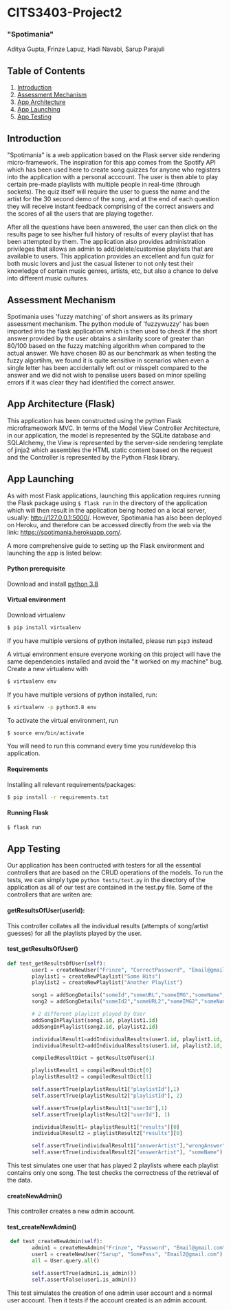 # CITS3403-Project2
### "Spotimania"
Aditya Gupta, Frinze Lapuz, Hadi Navabi, Sarup Parajuli

## Table of Contents
1. [Introduction](#introduction)
2. [Assessment Mechanism](#Assessment-Mechanism)
3. [App Architecture](#App-Architecture)
4. [App Launching](#App-Launching)
5. [App Testing](#App-Testing)

## Introduction 
"Spotimania" is a web application based on the Flask server side rendering micro-framework.
The inspiration for this app comes from the Spotify API which has been used here to create song quizzes for anyone who registers into the application with a personal acccount. The user is then able to play certain pre-made playlists with multiple people in real-time (through sockets). The quiz itself will require the user to guess the name and the artist for the 30 second demo of the song, and at the end of each question they will receive instant feedback comprising of the correct answers and the scores of all the users that are playing together.

After all the questions have been answered, the user can then click on the results page to see his/her full history of results of every playlist that has been attempted by them. The application also provides administration privileges that allows an admin to add/delete/customise playlists that are available to users. This application provides an excellent and fun quiz for both music lovers and just the casual listener to not only test their knowledge of certain music genres, artists, etc, but also a chance to delve into different music cultures.

## Assessment Mechanism
Spotimania uses 'fuzzy matching' of short answers as its primary assessment mechanism. The python module of 'fuzzywuzzy' has been imported into the flask application which is then used to check if the short answer provided by the user obtains a similarity score of greater than 80/100 based on the fuzzy matching algorithm when compared to the actual answer. We have chosen 80 as our benchmark as when testing the fuzzy algortihm, we found it is quite sensitive in scenarios when even a single letter has been accidentally left out or misspelt compared to the answer and we did not wish to penalise users based on minor spelling errors if it was clear they had identified the correct answer.

## App Architecture (Flask)
This application has been constructed using the python Flask microframeowork MVC. In terms of the Model View Controller Architecture, in our application, the model is represented by the SQLite database and SQLAlchemy, the View is represented by the server-side rendering template of jinja2 which assembles the HTML static content based on the request and the Controller is represented by the Python Flask library.

## App Launching
As with most Flask applications, launching this application requires running the Flask package using `$ flask run` in the directory of the application which will then result in the application being hosted on a local server, usually: http://127.0.0.1:5000/. However, Spotimania has also been deployed on Heroku, and therefore can be accessed directly from the web via the link: https://spotimania.herokuapp.com/.

A more comprehensive guide to setting up the Flask environment and launching the app is listed below:

#### Python prerequisite

Download and install [python 3.8](https://www.python.org/downloads/)

#### Virtual environment

Download virtualenv
```bash
$ pip install virtualenv
```
If you have multiple versions of python installed, please run `pip3` instead

A virtual environment ensure everyone working on this project will have the same dependencies
installed and avoid the "it worked on my machine" bug. Create a new virtualenv with
```bash
$ virtualenv env
```
If you have multiple versions of python installed, run:
```bash
$ virtualenv -p python3.8 env
```
To activate the virtual environment, run
```bash
$ source env/bin/activate
```
You will need to run this command every time you run/develop this application.

#### Requirements
Installing all relevant requirements/packages:
```bash
$ pip install -r requirements.txt
```

#### Running Flask
```bash
$ flask run
```
## App Testing
Our application has been contructed with testers for all the essential controllers that are based on the CRUD operations of the models. To run the tests, we can simply type `python tests/test.py` in the directory of the application as all of our test are contained in the test.py file. Some of the controllers that are writen are:
#### getResultsOfUser(userId):
This controller collates all the individual results (attempts of song/artist guesses) for all the playlists played by the user.
#### test_getResultsOfUser()

``` python
def test_getResultsOfUser(self):
        user1 = createNewUser("Frinze", "CorrectPassword", "Email@gmail.com")
        playlist1 = createNewPlaylist("Some Hits")
        playlist2 = createNewPlaylist("Another Playlist")

        song1 = addSongDetails("someId","someURL","someIMG","someName","someArtist","someAlbum")
        song2 = addSongDetails("someId2","someURL2","someIMG2","someName2","someArtist2","someAlbum2")

        # 2 different playlist played by User
        addSongInPlaylist(song1.id, playlist1.id)
        addSongInPlaylist(song2.id, playlist2.id)

        individualResult1=addIndividualResults(user1.id, playlist1.id, song1.id, "wrongAnswer", "wrongAnswer", False, False)
        individualResult2=addIndividualResults(user1.id, playlist2.id, song2.id, "someName", "someArtist", True, True)

        compiledResultDict = getResultsOfUser(1)

        playlistResult1 = compiledResultDict[0]
        playlistResult2 = compiledResultDict[1]

        self.assertTrue(playlistResult1["playlistId"],1)
        self.assertTrue(playlistResult2["playlistId"], 2)

        self.assertTrue(playlistResult1["userId"],1)
        self.assertTrue(playlistResult2["userId"], 1)

        individualResult1= playlistResult1["results"][0]
        individualResult2 = playlistResult2["results"][0]

        self.assertTrue(individualResult1["answerArtist"],"wrongAnswer")
        self.assertTrue(individualResult2["answerArtist"], "someName") 
```
This test simulates one user that has played 2 playlists where each playlist contains only one song. The test checks the correctness of the retrieval of the data.
#### createNewAdmin()
This controller creates a new admin account.
#### test_createNewAdmin()

```python
 def test_createNewAdmin(self):
        admin1 = createNewAdmin("Frinze", "Password", "Email@gmail.com")
        user1 = createNewUser("Sarup", "SomePass", "Email2@gmail.com")
        all = User.query.all()

        self.assertTrue(admin1.is_admin())
        self.assertFalse(user1.is_admin())
```
This test simulates the creation of one admin user account and a normal user account. Then it tests if the account created is an admin account.


